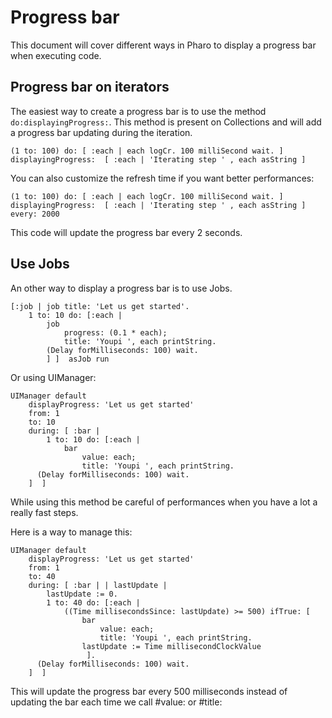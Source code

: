 # Progress bar

This document will cover different ways in Pharo to display a progress bar when executing code.

## Progress bar on iterators

The easiest way to create a progress bar is to use the method `do:displayingProgress:`. This method is present on Collections and will add a progress bar updating during the iteration.

```Smalltalk
(1 to: 100) do: [ :each | each logCr. 100 milliSecond wait. ] displayingProgress:  [ :each | 'Iterating step ' , each asString ]
```

You can also customize the refresh time if you want better performances:

```Smalltalk
(1 to: 100) do: [ :each | each logCr. 100 milliSecond wait. ] displayingProgress:  [ :each | 'Iterating step ' , each asString ] every: 2000
```

This code will update the progress bar every 2 seconds.

## Use Jobs

An other way to display a progress bar is to use Jobs.

```Smalltalk
[:job | job title: 'Let us get started'.
	1 to: 10 do: [:each |
		job
			progress: (0.1 * each);
			title: 'Youpi ', each printString.
		(Delay forMilliseconds: 100) wait.
		] ]  asJob run
```

Or using UIManager:

```Smalltalk
UIManager default
	displayProgress: 'Let us get started'
	from: 1
	to: 10
	during: [ :bar | 
		1 to: 10 do: [:each |
			bar
				value: each;
				title: 'Youpi ', each printString.
	  (Delay forMilliseconds: 100) wait.
	]  ]
```

While using this method be careful of performances when you have a lot a really fast steps.

Here is a way to manage this:

```Smalltalk
UIManager default
	displayProgress: 'Let us get started'
	from: 1
	to: 40
	during: [ :bar | | lastUpdate | 
		lastUpdate := 0.
		1 to: 40 do: [:each |
			((Time millisecondsSince: lastUpdate) >= 500) ifTrue: [ 
				bar
					value: each;
					title: 'Youpi ', each printString.
				lastUpdate := Time millisecondClockValue
				 ].
	  (Delay forMilliseconds: 100) wait.
	]  ]
```

This will update the progress bar every 500 milliseconds instead of updating the bar each time we call #value: or #title:

